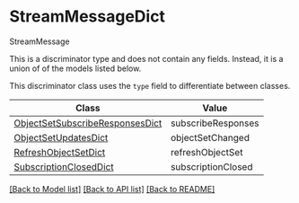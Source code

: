 # StreamMessageDict

StreamMessage

This is a discriminator type and does not contain any fields. Instead, it is a union
of of the models listed below.

This discriminator class uses the `type` field to differentiate between classes.

| Class | Value
| ------------ | -------------
[ObjectSetSubscribeResponsesDict](ObjectSetSubscribeResponsesDict.md) | subscribeResponses
[ObjectSetUpdatesDict](ObjectSetUpdatesDict.md) | objectSetChanged
[RefreshObjectSetDict](RefreshObjectSetDict.md) | refreshObjectSet
[SubscriptionClosedDict](SubscriptionClosedDict.md) | subscriptionClosed


[[Back to Model list]](../../../README.md#models-v2-link) [[Back to API list]](../../../README.md#documentation-for-api-endpoints) [[Back to README]](../../../README.md)
